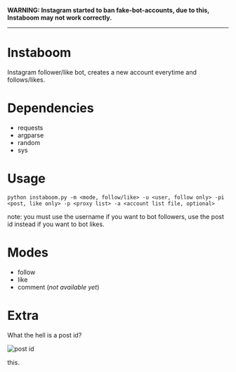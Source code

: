 **WARNING: Instagram started to ban fake-bot-accounts, due to this, Instaboom may not work correctly.**

---------------------------------------------------------------
# Instaboom
Instagram follower/like bot, creates a new account everytime and follows/likes.

# Dependencies
* requests
* argparse
* random
* sys

# Usage
`python instaboom.py -m <mode, follow/like> -u <user, follow only> -pi <post, like only> -p <proxy list> -a <account list file, optional>
`

note: you must use the username if you want to bot followers, use the post id instead if you want to bot likes.

# Modes
* follow
* like
* comment (_not available yet_)

# Extra
What the hell is a post id?


![post id](https://i.imgur.com/45ly7Kb.png)

this.
